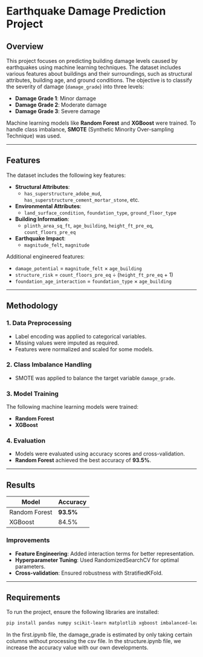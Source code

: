 # Earthquake Damage Prediction Project

## Overview
This project focuses on predicting building damage levels caused by earthquakes using machine learning techniques. The dataset includes various features about buildings and their surroundings, such as structural attributes, building age, and ground conditions. The objective is to classify the severity of damage (`damage_grade`) into three levels:

- **Damage Grade 1**: Minor damage  
- **Damage Grade 2**: Moderate damage  
- **Damage Grade 3**: Severe damage  

Machine learning models like **Random Forest** and **XGBoost** were trained. To handle class imbalance, **SMOTE** (Synthetic Minority Over-sampling Technique) was used.

---

## Features
The dataset includes the following key features:

- **Structural Attributes**:  
  - `has_superstructure_adobe_mud`, `has_superstructure_cement_mortar_stone`, etc.  
- **Environmental Attributes**:  
  - `land_surface_condition`, `foundation_type`, `ground_floor_type`  
- **Building Information**:  
  - `plinth_area_sq_ft`, `age_building`, `height_ft_pre_eq`, `count_floors_pre_eq`  
- **Earthquake Impact**:  
  - `magnitude_felt`, `magnitude`  

Additional engineered features:
- `damage_potential` = `magnitude_felt` × `age_building`  
- `structure_risk` = `count_floors_pre_eq` ÷ (`height_ft_pre_eq` + 1)  
- `foundation_age_interaction` = `foundation_type` × `age_building`

---

## Methodology

### 1. **Data Preprocessing**
- Label encoding was applied to categorical variables.
- Missing values were imputed as required.
- Features were normalized and scaled for some models.

### 2. **Class Imbalance Handling**
- SMOTE was applied to balance the target variable `damage_grade`.

### 3. **Model Training**
The following machine learning models were trained:
- **Random Forest**
- **XGBoost**


### 4. **Evaluation**
- Models were evaluated using accuracy scores and cross-validation.
- **Random Forest** achieved the best accuracy of **93.5%**.

---

## Results

| Model                 | Accuracy   |
|-----------------------|------------|
| Random Forest         | **93.5%**  |
| XGBoost               | 84.5%      |


### Improvements
- **Feature Engineering**: Added interaction terms for better representation.
- **Hyperparameter Tuning**: Used RandomizedSearchCV for optimal parameters.
- **Cross-validation**: Ensured robustness with StratifiedKFold.

---

## Requirements

To run the project, ensure the following libraries are installed:
```bash
pip install pandas numpy scikit-learn matplotlib xgboost imbalanced-learn tensorflow
```
In the first.ipynb file, the damage_grade is estimated by only taking certain columns without processing the csv file. In the structure.ipynb file, we increase the accuracy value with our own developments.
